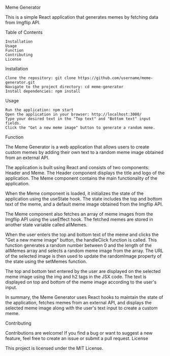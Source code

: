 
Meme Generator

This is a simple React application that generates memes by fetching data from Imgflip API.

Table of Contents

    Installation
    Usage
    Function
    Contributing
    License

Installation

    Clone the repository: git clone https://github.com/username/meme-generator.git
    Navigate to the project directory: cd meme-generator
    Install dependencies: npm install

Usage

    Run the application: npm start
    Open the application in your browser: http://localhost:3000/
    Type your desired text in the "Top text" and "Bottom text" input fields.
    Click the "Get a new meme image" button to generate a random meme.

Function

The Meme Generator is a web application that allows users to create custom memes by adding their own text to a random meme image obtained from an external API.

The application is built using React and consists of two components: Header and Meme. The Header component displays the title and logo of the application. The Meme component contains the main functionality of the application.

When the Meme component is loaded, it initializes the state of the application using the useState hook. The state includes the top and bottom text of the meme, and a default meme image obtained from the Imgflip API.

The Meme component also fetches an array of meme images from the Imgflip API using the useEffect hook. The fetched memes are stored in another state variable called allMemes.

When the user enters the top and bottom text of the meme and clicks the "Get a new meme image" button, the handleClick function is called. This function generates a random number between 0 and the length of the allMemes array and selects a random meme image from the array. The URL of the selected image is then used to update the randomImage property of the state using the setMemes function.

The top and bottom text entered by the user are displayed on the selected meme image using the img and h2 tags in the JSX code. The text is displayed on top and bottom of the meme image according to the user's input.

In summary, the Meme Generator uses React hooks to maintain the state of the application, fetches memes from an external API, and displays the selected meme image along with the user's text input to create a custom meme.


Contributing

Contributions are welcome! If you find a bug or want to suggest a new feature, feel free to create an issue or submit a pull request.
License

This project is licensed under the MIT License.